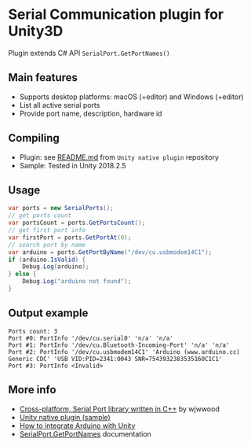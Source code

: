 # Serial Communication plugin for Unity3D

Plugin extends C# API `SerialPort.GetPortNames()`

## Main features

- Supports desktop platforms: macOS (+editor) and Windows (+editor)
- List all active serial ports
- Provide port name, description, hardware id

## Compiling

- Plugin: see [README.md](https://github.com/profelis/unity_plugin/blob/master/README.md) from `Unity native plugin` repository
- Sample: Tested in Unity 2018.2.5

## Usage

```c#
var ports = new SerialPorts();
// get ports count
var portsCount = ports.GetPortsCount();
// get first port info
var firstPort = ports.GetPortAt(0);
// search port by name
var arduino = ports.GetPortByName("/dev/cu.usbmodem14C1");
if (arduino.IsValid) {
    Debug.Log(arduino);
} else {
    Debug.Log("arduino not found");
}
```

## Output example

```text
Ports count: 3
Port #0: PortInfo '/dev/cu.serial0' 'n/a' 'n/a'
Port #1: PortInfo '/dev/cu.Bluetooth-Incoming-Port' 'n/a' 'n/a'
Port #2: PortInfo '/dev/cu.usbmodem14C1' 'Arduino (www.arduino.cc) Generic CDC' 'USB VID:PID=2341:0043 SNR=7543932383535160C1C1'
Port #3: PortInfo <Invalid>
```

## More info

- [Cross-platform, Serial Port library written in C++](https://github.com/wjwwood/serial) by wjwwood
- [Unity native plugin (sample)](https://github.com/profelis/unity_plugin)
- [How to integrate Arduino with Unity](https://www.alanzucconi.com/2015/10/07/how-to-integrate-arduino-with-unity/)
- [SerialPort.GetPortNames](https://docs.microsoft.com/en-us/dotnet/api/system.io.ports.serialport.getportnames) documentation
